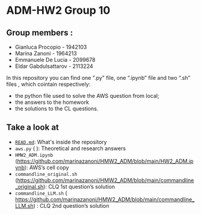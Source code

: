 # ADM-HW2 Group 10

## Group members :
- Gianluca Procopio - 1942103
- Marina Zanoni - 1964213
- Emmanuele De Lucia - 2099678
- Eldar Gabdulsattarov - 2113224

In this repository you can find one ".py" file, one “.ipynb” file and two “.sh” files , which cointain respectively:
- the python file used to solve the AWS question from local;
- the answers to the homework
- the solutions to the CL questions.

## Take a look at
- [`READ.md`]( ): What's inside the repository
- `aws.py` ( ): Theoretical and research answers
- `HMW2_ADM.ipynb` (https://github.com/marinazanoni/HMW2_ADM/blob/main/HW2_ADM.ipynb): AWS’s cell copy
- `commandline_original.sh` (https://github.com/marinazanoni/HMW2_ADM/blob/main/commandline_original.sh): CLQ 1st question’s solution
- `commandline_LLM.sh` ( https://github.com/marinazanoni/HMW2_ADM/blob/main/commandline_LLM.sh) : CLQ 2nd question’s solution

